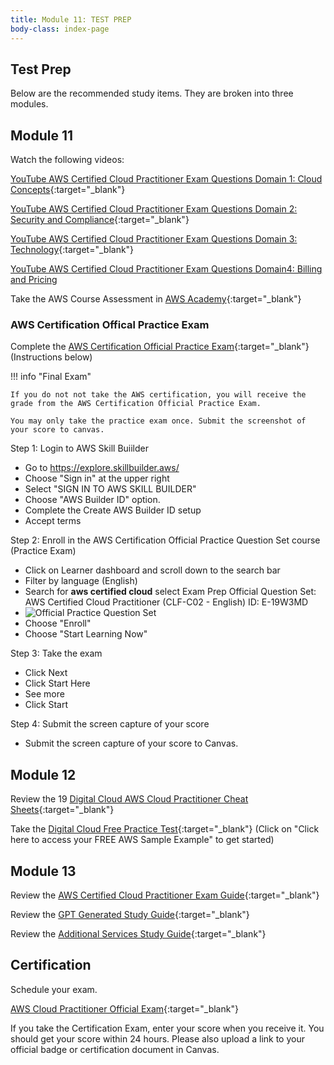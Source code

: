 ```yaml
---
title: Module 11: TEST PREP
body-class: index-page
---
```


<!-- ![Monolithic App]({{URLROOT}}/shared/img/aws-monolithic.png)
*[Photo by Dall-E-3](https://openai.com/dall-e-3)* -->

## Test Prep

Below are the recommended study items. They are broken into three modules.

## Module 11

Watch the following videos:

[YouTube AWS Certified Cloud Practitioner Exam Questions Domain 1: Cloud Concepts](https://www.youtube.com/watch?v=RJVVBo-4leQ){:target="_blank"}

[YouTube AWS Certified Cloud Practitioner Exam Questions Domain 2: Security and Compliance](https://www.youtube.com/watch?v=iD6_WHulGGI){:target="_blank"}

[YouTube AWS Certified Cloud Practitioner Exam Questions Domain 3: Technology](https://www.youtube.com/watch?v=gRREiDKhGLY){:target="_blank"}

[YouTube AWS Certified Cloud Practitioner Exam Questions Domain4: Billing and Pricing](https://www.youtube.com/watch?v=dPPuIJATMUQ)

Take the AWS Course Assessment in [AWS Academy](https://awsacademy.instructure.com){:target="_blank"}

### AWS Certification Offical Practice Exam

Complete the [AWS Certification Official Practice Exam](https://explore.skillbuilder.aws/){:target="_blank"} (Instructions below)

!!! info "Final Exam"

    If you do not not take the AWS certification, you will receive the grade from the AWS Certification Official Practice Exam.

    You may only take the practice exam once. Submit the screenshot of your score to canvas.

Step 1: Login to AWS Skill Buiilder

* Go to https://explore.skillbuilder.aws/ 
* Choose "Sign in" at the upper right 
* Select "SIGN IN TO AWS SKILL BUILDER"
* Choose "AWS Builder ID" option.  
* Complete the Create AWS Builder ID setup
* <span class='amz-orange-button'>Accept terms</span>

Step 2: Enroll in the AWS Certification Official Practice Question Set course (Practice Exam)

* Click on Learner dashboard and scroll down to the search bar
* Filter by language (English)
* Search for **aws certified cloud** select Exam Prep Official Question Set: AWS Certified Cloud Practitioner (CLF-C02 - English)
ID: E-19W3MD
* ![Official Practice Question Set]({{URLROOT}}/shared/img/exam-prep-offiical-question-set.jpg)
* Choose "Enroll"
* Choose "Start Learning Now"

Step 3: Take the exam

* Click Next
* Click <span class='amz-orange-button'>Start Here</span>
* See more
* Click Start

Step 4: Submit the screen capture of your score

* Submit the screen capture of your score to Canvas.


## Module 12

Review the 19 [Digital Cloud AWS Cloud Practitioner Cheat Sheets](https://digitalcloud.training/category/aws-cheat-sheets/aws-cloud-practitioner/){:target="_blank"}

Take the [Digital Cloud Free Practice Test](https://digitalcloud.training/free-aws-practice-questions-cloud-practitioner/){:target="_blank"} (Click on "Click here to access your FREE AWS Sample Example" to get started)


## Module 13

Review the [AWS Certified Cloud Practitioner Exam Guide]({{URLROOT}}/test-prep/aws-exam-guide.pdf){:target="_blank"}

Review the [GPT Generated Study Guide]({{URLROOT}}/test-prep/cloud-foundations-study-guide-gpt-generated.pdf){:target="_blank"}

Review the [Additional Services Study Guide]({{URLROOT}}/test-prep/new-services.pdf){:target="_blank"}

## Certification

Schedule your exam. 

[AWS Cloud Practitioner Official Exam](https://aws.amazon.com/certification/certified-cloud-practitioner/){:target="_blank"}

If you take the Certification Exam, enter your score when you receive it.  You should get your score within 24 hours. Please also upload a  link to your official badge or certification document in Canvas.

